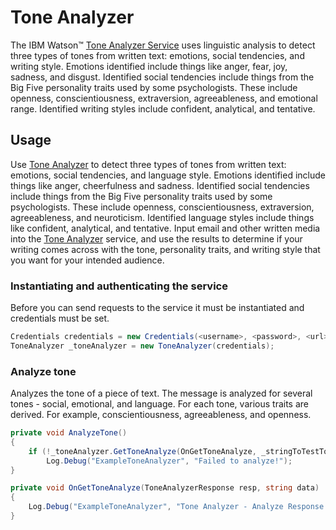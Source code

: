 # Tone Analyzer

The IBM Watson™ [Tone Analyzer Service][tone-analyzer] uses linguistic analysis to detect three types of tones from written text: emotions, social tendencies, and writing style. Emotions identified include things like anger, fear, joy, sadness, and disgust. Identified social tendencies include things from the Big Five personality traits used by some psychologists. These include openness, conscientiousness, extraversion, agreeableness, and emotional range. Identified writing styles include confident, analytical, and tentative.

## Usage
Use [Tone Analyzer][tone-analyzer] to detect three types of tones from written text: emotions, social tendencies, and language style. Emotions identified include things like anger, cheerfulness and sadness. Identified social tendencies include things from the Big Five personality traits used by some psychologists. These include openness, conscientiousness, extraversion, agreeableness, and neuroticism. Identified language styles include things like confident, analytical, and tentative. Input email and other written media into the [Tone Analyzer][tone-analyzer] service, and use the results to determine if your writing comes across with the tone, personality traits, and writing style that you want for your intended audience.

### Instantiating and authenticating the service
Before you can send requests to the service it must be instantiated and credentials must be set.
```cs
Credentials credentials = new Credentials(<username>, <password>, <url>);
ToneAnalyzer _toneAnalyzer = new ToneAnalyzer(credentials);
```


### Analyze tone
Analyzes the tone of a piece of text. The message is analyzed for several tones - social, emotional, and language. For each tone, various traits are derived. For example, conscientiousness, agreeableness, and openness.
```cs
private void AnalyzeTone()
{
    if (!_toneAnalyzer.GetToneAnalyze(OnGetToneAnalyze, _stringToTestTone))
        Log.Debug("ExampleToneAnalyzer", "Failed to analyze!");
}

private void OnGetToneAnalyze(ToneAnalyzerResponse resp, string data)
{
    Log.Debug("ExampleToneAnalyzer", "Tone Analyzer - Analyze Response: {0}", data);
}
```

[tone-analyzer]: https://www.ibm.com/watson/developercloud/doc/tone-analyzer/index.html
